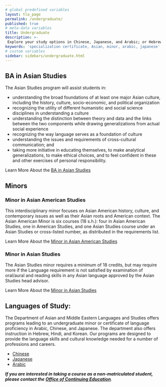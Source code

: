 ```yaml
---
# global predefined variables
layout: tla_page
permalink: /undergraduate/
published: true
# meta-data variables
title: Undergraduate
description: >-
 Explore your study options in Chinese, Japanese, and Arabic; or Hebrew, Hindiand Korean, at Temple University’s College of Liberal Arts.
keywords: 'specialization certificate, Asian, minor, arabic, japanese'
# custom variables
sidebar: sidebars/undergraduate.html  
---
```

## BA in Asian Studies

The Asian Studies program will assist students in:<br>
- understanding the broad foundations of at least one major Asian culture, including the history, culture, socio-economic, and political organization<br>
- recognizing the utility of different humanistic and social science disciplines in understanding a culture<br>
- understanding the distinction between theory and data and the links between the two components while drawing generalizations from actual social experience<br>
- recognizing the way language serves as a foundation of culture<br>
- understanding the issues and requirements of cross-cultural communication; and<br>
- taking more initiative in educating themselves, to make analytical generalizations, to make ethical choices, and to feel confident in these and other exercises of personal responsibility.<br>

Learn More About the [BA in Asian Studies](http://bulletin.temple.edu/undergraduate/liberal-arts/asian-studies/ba-asian-studies/)

## Minors

### Minor in Asian American Studies
This interdisciplinary minor focuses on Asian American history, culture, and contemporary issues as well as their Asian roots and American context. The Asian American Minor is six courses (18 s.h.): four in Asian American Studies, one in American Studies, and one Asian Studies course under an Asian Studies or cross-listed number, as distributed in the requirements list.

Learn More About the [Minor in Asian American Studies](https://bulletin.temple.edu/undergraduate/liberal-arts/asian-studies/asian-american-studies-minor/)

### Minor in Asian Studies
The Asian Studies minor requires a minimum of 18 credits, but may require more if the Language requirement is not satisfied by examination of oral/aural and reading skills in any Asian language approved by the Asian Studies head advisor.

Learn More About the [Minor in Asian Studies](https://bulletin.temple.edu/undergraduate/liberal-arts/asian-studies/asian-studies-minor/)

## Languages of Study:
The Department of Asian and Middle Eastern Languages and Studies offers programs leading to an undergraduate minor or certificate of language proficiency in Arabic, Chinese, and Japanese. The department also offers instruction in Hebrew, Hindi, and Korean. Our programs are designed to provide the language skills and cultural knowledge needed for a number of professions and careers.
- [Chinese](http://www.cla.temple.edu/chinese/)
- [Japanese](http://www.cla.temple.edu/japanese/)
- [Arabic](http://www.cla.temple.edu/arabic/)

**_If you are interested in taking a course as a non-matriculated student, please contact the [Office of Continuing Education](http://www.temple.edu/academics/continuing-education)_**.
